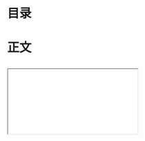 # 目录

# 正文

## <iframe> 标签

iframe 元素会创建包含另外一个文档的内联框架（即行内框架）

### 优缺点

#### 优点

- 能够原封不动地把嵌入的网页展示出来
- 提高页面代码的复用性
- 解决加载缓慢的第三方内容，如图标和广告等的加载问题
- 在处理上传或局部刷新时，避免了页面整体刷新
- 解决部分跨域问题

#### 缺点

- 会阻塞主页面的 onload 事件
- 无法被一些搜索引擎索引到
- 页面会增加服务器的http请求
- 会产生很多页面，不便于管理
- 很多移动设备无法完全显示框架，设备兼容性差
- 会出现区域的上下、左右滚动条，滚动条会挤占页面空间
- 使用框架时，要保证正确的使用导航链接，容易造成链接死循环

### <iframe> 跨域

1、location.hash
2、window.name
3、postMessage
4、document.domain


## src 和 href 的区别

- src 用于替换当前元素，href 用于在当前文档和引用资源之间确立联系
- src 是 source的缩写，指向外部资源的位置，指向的内容将会嵌入到文档中当前标签所在的位置
- href 是 Hypertext Reference 的缩写，指向网络资源所在的位置，建立和当前元素或当前文档之间的链接

## link 和 @import 的区别

- link属于HTML标签，而 @import 是用来加载CSS的
- 页面被加载时，link会同时被加载，而@import引用的CSS会等到页面被加载完再加载
- @import只能在IE5以上才能识别，而link是HTML标签，无兼容问题
- link方式的样式权重高于@import的权重
- 当使用js控制DOM去改变样式的时候，只能使用link方式，因为 @import 只有CSS才能识别，DOM无法控制
